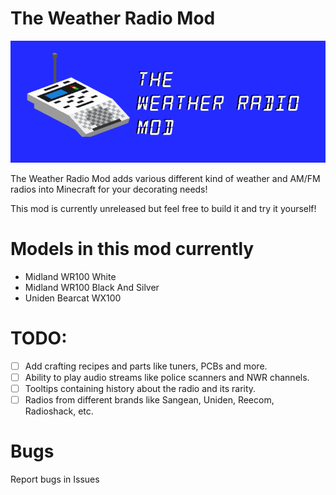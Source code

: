 # The Weather Radio Mod

![This is an image](wxmod.png)

The Weather Radio Mod adds various different kind of weather and AM/FM radios into Minecraft for your decorating needs!

This mod is currently unreleased but feel free to build it and try it yourself!

# Models in this mod currently

- Midland WR100 White
- Midland WR100 Black And Silver
- Uniden Bearcat WX100

# TODO:
- [ ] Add crafting recipes and parts like tuners, PCBs and more.
- [ ] Ability to play audio streams like police scanners and NWR channels.
- [ ] Tooltips containing history about the radio and its rarity.
- [ ] Radios from different brands like Sangean, Uniden, Reecom, Radioshack, etc.

# Bugs

Report bugs in Issues
